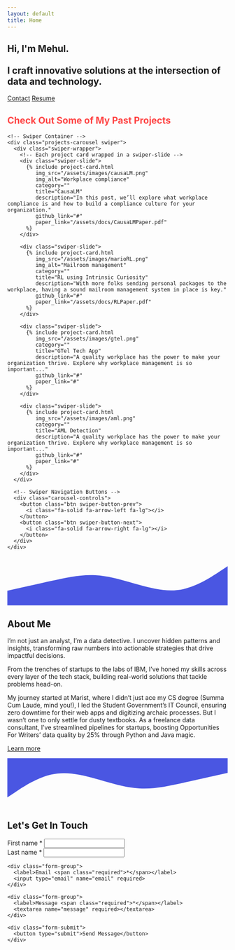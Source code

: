 ```yaml
---
layout: default
title: Home
---
```


<section class="profile-section">
  <div class="text-content">
    <h1>Hi, I'm Mehul.<br><br>I craft innovative solutions at the intersection of data and technology.</h1>
  </div>
</section>

<section class="hero">
  <div class="cta-buttons">
    <a href="#" class="btn btn-contact">Contact</a>
    <a href="#" class="btn btn-resume">Resume</a>
  </div>
</section>

<section class="projects-section" id="projects">
  <div class="container">
    <div class="title-area">
      <h2 style="color:#ff4444;">Check Out Some of My Past Projects</h2>
    </div>

    <!-- Swiper Container -->
    <div class="projects-carousel swiper">
      <div class="swiper-wrapper">
        <!-- Each project card wrapped in a swiper-slide -->
        <div class="swiper-slide">
          {% include project-card.html
             img_src="/assets/images/causaLM.png"
             img_alt="Workplace compliance"
             category=""
             title="CausaLM"
             description="In this post, we’ll explore what workplace compliance is and how to build a compliance culture for your organization."
             github_link="#"
             paper_link="/assets/docs/CausaLMPaper.pdf"
          %}
        </div>

        <div class="swiper-slide">
          {% include project-card.html
             img_src="/assets/images/marioRL.png"
             img_alt="Mailroom management"
             category=""
             title="RL using Intrinsic Curiosity"
             description="With more folks sending personal packages to the workplace, having a sound mailroom management system in place is key."
             github_link="#"
             paper_link="/assets/docs/RLPaper.pdf"
          %}
        </div>

        <div class="swiper-slide">
          {% include project-card.html
             img_src="/assets/images/gtel.png"
             category=""
             title="GTel Tech App"
             description="A quality workplace has the power to make your organization thrive. Explore why workplace management is so important..."
             github_link="#"
             paper_link="#"
          %}
        </div>

        <div class="swiper-slide">
          {% include project-card.html
             img_src="/assets/images/aml.png"
             category=""
             title="AML Detection"
             description="A quality workplace has the power to make your organization thrive. Explore why workplace management is so important..."
             github_link="#"
             paper_link="#"
          %}
        </div>
      </div>

      <!-- Swiper Navigation Buttons -->
      <div class="carousel-controls">
        <button class="btn swiper-button-prev">
          <i class="fa-solid fa-arrow-left fa-lg"></i>
        </button>
        <button class="btn swiper-button-next">
          <i class="fa-solid fa-arrow-right fa-lg"></i>
        </button>
      </div>
    </div>
  </div>
</section>

<section class="wave-section">
  <div class="wave-divider-top">
    <svg viewBox="0 0 1440 320" preserveAspectRatio="none">
      <path
        d="M0,224L48,213.3C96,203,192,181,288,160C384,139,480,117,576,122.7C672,128,768,160,864,186.7C960,213,1056,235,1152,213.3C1248,192,1344,128,1392,96L1440,64L1440,320L1392,320C1344,320,1248,320,1152,320C1056,320,960,320,864,320C768,320,672,320,576,320C480,320,384,320,288,320C192,320,96,320,48,320L0,320Z"
        fill="#4A56E2"
      ></path>
    </svg>
  </div>
  <div class="content">
    <h2>About Me</h2>
    <p>
    I’m not just an analyst, I’m a data detective. I uncover hidden patterns and insights, transforming raw numbers into actionable strategies that drive impactful decisions.

From the trenches of startups to the labs of IBM, I’ve honed my skills across every layer of the tech stack, building real-world solutions that tackle problems head-on.

My journey started at Marist, where I didn’t just ace my CS degree (Summa Cum Laude, mind you!), I led the Student Government’s IT Council, ensuring zero downtime for their web apps and digitizing archaic processes. But I wasn’t one to only settle for dusty textbooks. As a freelance data consultant, I’ve streamlined pipelines for startups, boosting Opportunities For Writers’ data quality by 25% through Python and Java magic.</p>
    <a href="#" class="btn">Learn more</a>
  </div>
  <div class="wave-divider-bottom">
    <svg viewBox="0 0 1440 320" preserveAspectRatio="none"> <g transform="translate(1440, 0) scale(-1, 1)"> <path d="M0,96L48,106.7C96,117 192,139 288,160C384,181 480,203 576,197.3C672,192 768,160 864,133.3C960,107 1056,85 1152,106.7C1248,128 1344,192 1392,224L1440,256L1440,0L1392,0C1344,0 1248,0 1152,0C1056,0 960,0 864,0C768,0 672,0 576,0C480,0 384,0 288,0C192,0 96,0 48,0L0,0Z" fill="#4A56E2" ></path> </g> 
    </svg>
  </div>
</section>

<section class="form-section">
  <form action="https://formspree.io/f/xdkazdqd" method="POST">
  <h2>Let's Get In Touch</h2>
    <div class="form-row">
      <div class="form-group">
        <label>First name <span class="required">*</span></label>
        <input type="text" name="firstName" required>
      </div>
      <div class="form-group">
        <label>Last name <span class="required">*</span></label>
        <input type="text" name="lastName" required>
      </div>
    </div>
    
    <div class="form-group">
      <label>Email <span class="required">*</span></label>
      <input type="email" name="email" required>
    </div>
    
    <div class="form-group">
      <label>Message <span class="required">*</span></label>
      <textarea name="message" required></textarea>
    </div>
    
    <div class="form-submit">
      <button type="submit">Send Message</button>
    </div>
  </form>
</section>

